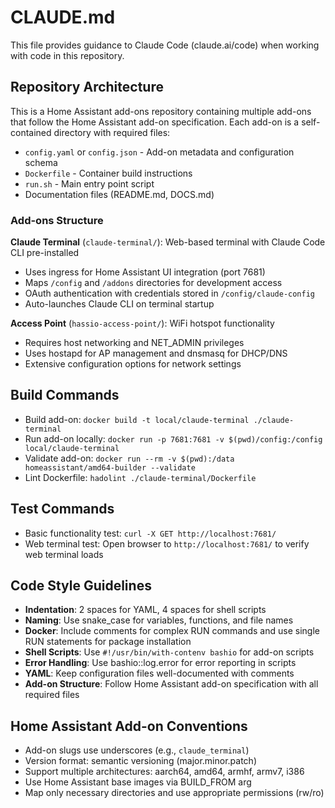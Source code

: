 # CLAUDE.md

This file provides guidance to Claude Code (claude.ai/code) when working with code in this repository.

## Repository Architecture

This is a Home Assistant add-ons repository containing multiple add-ons that follow the Home Assistant add-on specification. Each add-on is a self-contained directory with required files:

- `config.yaml` or `config.json` - Add-on metadata and configuration schema
- `Dockerfile` - Container build instructions
- `run.sh` - Main entry point script
- Documentation files (README.md, DOCS.md)

### Add-ons Structure

**Claude Terminal** (`claude-terminal/`): Web-based terminal with Claude Code CLI pre-installed
- Uses ingress for Home Assistant UI integration (port 7681)
- Maps `/config` and `/addons` directories for development access
- OAuth authentication with credentials stored in `/config/claude-config`
- Auto-launches Claude CLI on terminal startup

**Access Point** (`hassio-access-point/`): WiFi hotspot functionality
- Requires host networking and NET_ADMIN privileges
- Uses hostapd for AP management and dnsmasq for DHCP/DNS
- Extensive configuration options for network settings

## Build Commands

- Build add-on: `docker build -t local/claude-terminal ./claude-terminal`
- Run add-on locally: `docker run -p 7681:7681 -v $(pwd)/config:/config local/claude-terminal`
- Validate add-on: `docker run --rm -v $(pwd):/data homeassistant/amd64-builder --validate`
- Lint Dockerfile: `hadolint ./claude-terminal/Dockerfile`

## Test Commands

- Basic functionality test: `curl -X GET http://localhost:7681/`
- Web terminal test: Open browser to `http://localhost:7681/` to verify web terminal loads

## Code Style Guidelines

- **Indentation**: 2 spaces for YAML, 4 spaces for shell scripts
- **Naming**: Use snake_case for variables, functions, and file names
- **Docker**: Include comments for complex RUN commands and use single RUN statements for package installation
- **Shell Scripts**: Use `#!/usr/bin/with-contenv bashio` for add-on scripts
- **Error Handling**: Use bashio::log.error for error reporting in scripts
- **YAML**: Keep configuration files well-documented with comments
- **Add-on Structure**: Follow Home Assistant add-on specification with all required files

## Home Assistant Add-on Conventions

- Add-on slugs use underscores (e.g., `claude_terminal`)
- Version format: semantic versioning (major.minor.patch)
- Support multiple architectures: aarch64, amd64, armhf, armv7, i386
- Use Home Assistant base images via BUILD_FROM arg
- Map only necessary directories and use appropriate permissions (rw/ro)